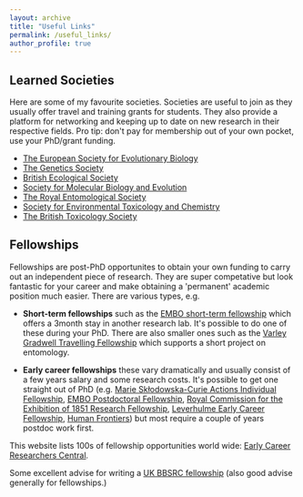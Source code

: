```yaml
---
layout: archive
title: "Useful Links"
permalink: /useful_links/
author_profile: true
---
```


<h2>Learned Societies</h2>

Here are some of my favourite societies. Societies are useful to join as they usually offer travel and training grants for students. They also provide a platform for networking and keeping up to date on new research in their respective fields. Pro tip: don't pay for membership out of your own pocket, use your PhD/grant funding.

- [The European Society for Evolutionary Biology](https://eseb.org)
- [The Genetics Society](https://genetics.org.uk)
- [British Ecological Society](https://www.britishecologicalsociety.org)
- [Society for Molecular Biology and Evolution](https://www.smbe.org/smbe/default.aspx)
- [The Royal Entomological Society](https://www.royensoc.co.uk)
- [Society for Environmental Toxicology and Chemistry](https://www.setac.org/)
- [The British Toxicology Society](https://www.thebts.org/)

<h2>Fellowships</h2>

Fellowships are post-PhD opportunites to obtain your own funding to carry out an independent piece of research. They are super competative but look fantastic for your career and make obtaining a 'permanent' academic position much easier. There are various types, e.g.

- **Short-term fellowships** such as the [EMBO short-term fellowship](https://www.embo.org/funding-awards/fellowships/short-term-fellowships.html) which offers a 3month stay in another research lab. It's possible to do one of these during your PhD. There are also smaller ones such as the [Varley Gradwell Travelling Fellowship](https://www.zoo.ox.ac.uk/trustfunds#collapse405916) which supports a short project on entomology.

- **Early career fellowships** these vary dramatically and usually consist of a few years salary and some research costs. It's possible to get one straight out of PhD (e.g. [Marie Skłodowska-Curie Actions Individual Fellowship](https://ec.europa.eu/research/mariecurieactions/actions/individual-fellowships_en), [EMBO Postdoctoral Fellowship](https://www.embo.org/funding-awards/fellowships/postdoctoral-fellowships.html), [Royal Commission for the Exhibition of 1851 Research Fellowship](https://www.royalcommission1851.org), [Leverhulme Early Career Fellowship](https://www.leverhulme.ac.uk/early-career-fellowships), [Human Frontiers](https://www.hfsp.org/funding/hfsp-funding/postdoctoral-fellowships)) but most require a couple of years postdoc work first.


This website lists 100s of fellowship opportunities world wide: [Early Career Researchers Central](https://ecrcentral.org/fundings).

Some excellent advise for writing a [UK BBSRC fellowship](https://elisagranato.com/how-to-apply-for-a-uk-postdoc-fellowship#interview) (also good advise generally for fellowships.)
